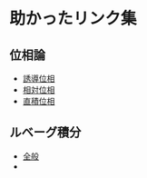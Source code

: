 # 助かったリンク集

## 位相論

* [誘導位相](https://www.ma.noda.tus.ac.jp/u/mai/isou/IsouProb12.pdf)
* [相対位相](https://www.ma.noda.tus.ac.jp/u/mai/isou/IsouProb12.pdf)
* [直積位相](https://www.ma.noda.tus.ac.jp/u/mai/isou/IsouProb13.pdf)

## ルベーグ積分

* [全般](https://www1.econ.hit-u.ac.jp/kawahira/courses/lebesgue.pdf)
* 